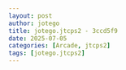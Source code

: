 ```yaml
---
layout: post
author: jotego
title: jotego.jtcps2 - 3ccd5f9
date: 2025-07-05
categories: [Arcade, jtcps2]
tags: [jotego.jtcps2]
---
```


